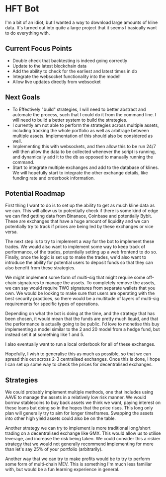 # HFT Bot

I'm a bit of an idiot, but I wanted a way to download large amounts of kline data.
It's turned out into quite a large project that it seems I basically want to do everything with.

## Current Focus Points

- Double check that backtesting is indeed going correctly
- Update to the latest blockchain data
- Add the ability to check for the earliest and latest times in db
- Integrate the websocket functionality into the model!
- Allow live updates directly from websocket

## Next Goals

- To Effectively "build" strategies, I will need to better abstract and automate the process, such that I could do it from the command line. I will need to build a better system to build the strategies.
- I currently am not able to perform the strategies across multiple assets, including tracking the whole portfolio as well as arbitrage between multiple assets. Implementation of this should also be considered as well.
- Implementing this with websockets, and then allow this to be run 24/7 will then allow the data to be collected whenever the script is running, and dynamically add it to the db as opposed to manually running the command.
- Start to integrate multiple exchanges and add to the database of klines. We will hopefully start to integrate the other exchange details, like funding rate and orderbook information.

## Potential Roadmap

First thing I want to do is to set up the ability to get as much kline data as we can.
This will allow us to potentially check if there is some kind of edge we can find getting data from Binanace, Coinbase and potentially Bybit.
These are exchanges that have a huge amount of liquidity and we can potentially try to track if prices are being led by these exchanges or vice versa.

The next step is to try to implement a way for the bot to implement these trades.
We would also want to implement some way to keep track of performance, of the trades, potentially setting up a web frontend to do so.
Finally, once the logic is set up to make the trades, we'd also want to introduce the ability for potential users to deposit funds so that they can also benefit from these strategies.

We might implement some form of multi-sig that might require some off-chain signatures to manage the assets.
To completely remove the assets, we can say would require TWO signatures from separate wallets that you own. We would be looking to make sure that users are operating with the best security practices, so there would be a multitude of layers of multi-sig requirements for specific types of operations.

Depending on what the bot is doing at the time, and the strategy that has been chosen, it would mean that the funds are pretty much liquid, and that the performance is actually going to be public.
I'd love to monetise this buy implementing a model similar to the 2 and 20 model from a hedge fund, but instead set it at something like 1 and 5.

I also eventually want to run a local orderbook for all of these exchanges.

Hopefully, I wish to generalise this as much as possible, so that we can spread this out across 2-3 centralised exchanges.
Once this is done, I hope I can set up some way to check the prices for decentralised exchanges.

## Strategies

We could probably implement multiple methods, one that includes using AAVE to manage the assets in a relatively low risk manner.
We would borrow stablecoins to buy back assets we think we want, paying interest on these loans but doing so in the hopes that the price rises. This long only plan will generally try to aim for longer timeframes. Swapping the assets into other high yield assets could also be on the table.

Another strategy we can try to implement is more traditional long/short trading on a decentralised exchange like GMX. This would allow us to utilise leverage, and increase the risk being taken. We could consider this a riskier strategy that we would not generally recommend implementing for more than let's say 25% of your portfolio (arbitrarily).

Another way that we can try to make profits would be to try to perform some form of multi-chain MEV. This is something I'm much less familiar with, but would be a fun learning experience in general.
